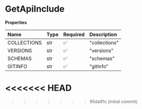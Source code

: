 # GetApiInclude

**Properties**

| Name        | Type | Required | Description   |
| :---------- | :--- | :------- | :------------ |
| COLLECTIONS | str  | ✅       | "collections" |
| VERSIONS    | str  | ✅       | "versions"    |
| SCHEMAS     | str  | ✅       | "schemas"     |
| GITINFO     | str  | ✅       | "gitInfo"     |
<<<<<<< HEAD
=======

<!-- This file was generated by liblab | https://liblab.com/ -->
>>>>>>> 95da91c (initial commit)
